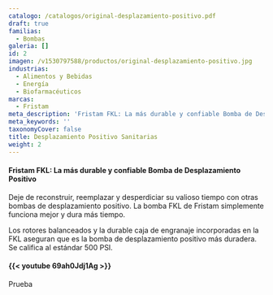 ```yaml
---
catalogo: /catalogos/original-desplazamiento-positivo.pdf
draft: true
familias:
  - Bombas
galeria: []
id: 2
imagen: /v1530797588/productos/original-desplazamiento-positivo.jpg
industrias:
  - Alimentos y Bebidas
  - Energía
  - Biofarmacéuticos
marcas:
  - Fristam
meta_description: 'Fristam FKL: La más durable y confiable Bomba de Desplazamiento Positivo'
meta_keywords: ''
taxonomyCover: false
title: Desplazamiento Positivo Sanitarias
weight: 2
---
```


#### Fristam FKL: La más durable y confiable Bomba de Desplazamiento Positivo

Deje de reconstruir, reemplazar y desperdiciar su valioso tiempo con otras bombas de desplazamiento positivo. La bomba FKL de Fristam simplemente funciona mejor y dura más tiempo.

Los rotores balanceados y la durable caja de engranaje incorporadas en la FKL aseguran que es la bomba de desplazamiento positivo más duradera. Se califica al estándar 500 PSI.

####  {{< youtube 69ah0Jdj1Ag >}}

Prueba

